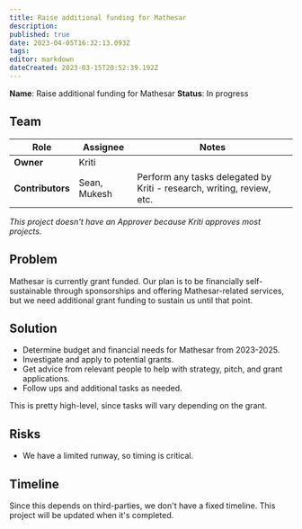 ```yaml
---
title: Raise additional funding for Mathesar
description: 
published: true
date: 2023-04-05T16:32:13.093Z
tags: 
editor: markdown
dateCreated: 2023-03-15T20:52:39.192Z
---
```


**Name**: Raise additional funding for Mathesar
**Status**: In progress

## Team

| Role | Assignee | Notes |
|-|-|-|
| **Owner** | Kriti | |
| **Contributors** | Sean, Mukesh | Perform any tasks delegated by Kriti - research, writing, review, etc. |

*This project doesn't have an Approver because Kriti approves most projects.*

## Problem
Mathesar is currently grant funded. Our plan is to be financially self-sustainable through sponsorships and offering Mathesar-related services, but we need additional grant funding to sustain us until that point.

## Solution
- Determine budget and financial needs for Mathesar from 2023-2025.
- Investigate and apply to potential grants.
- Get advice from relevant people to help with strategy, pitch, and grant applications.
- Follow ups and additional tasks as needed.

This is pretty high-level, since tasks will vary depending on the grant.

## Risks
- We have a limited runway, so timing is critical.

## Timeline
Since this depends on third-parties, we don't have a fixed timeline. This project will be updated when it's completed.
